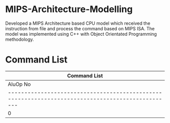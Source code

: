 # MIPS-Architecture-Modelling
Developed a MIPS Architecture based CPU model which received the instruction from file and process the command based on MIPS ISA. The model was implemented using C++ with Object Orientated Programming methodology.

# Command List
| Command List                                                                                    |
|-------------------------------------------------------------------------------------------------|
| AluOp No| Function   | Operation    | Assembly Syntax | Binary Input/Encoding                   |
|-------------------------------------------------------------------------------------------------|
| 0       |Add         | $d = $s + $t | add $d, $s, $t  | 0000 00ss ssst tttt dddd d000 0010 0000 |
